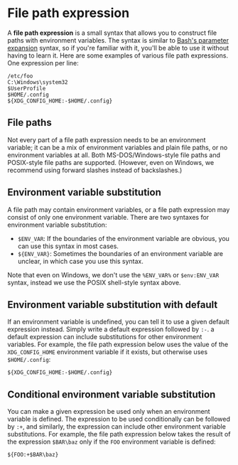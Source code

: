 File path expression
====================

A **file path expression** is a small syntax that allows you to construct
file paths with environment variables.  The syntax is similar to
[Bash's parameter expansion][1] syntax, so if you're familiar with it,
you'll be able to use it without having to learn it.
Here are some examples of various file path expressions.
One expression per line:

~~~~
/etc/foo
C:\Windows\system32
$UserProfile
$HOME/.config
${XDG_CONFIG_HOME:-$HOME/.config}
~~~~

[1]: https://www.gnu.org/software/bash/manual/html_node/Shell-Parameter-Expansion.html


File paths
----------

Not every part of a file path expression needs to be an environment variable;
it can be a mix of environment variables and plain file paths,
or no environment variables at all.  Both MS-DOS/Windows-style file paths and
POSIX-style file paths are supported.  (However, even on Windows, we recommend
using forward slashes instead of backslashes.)


Environment variable substitution
---------------------------------

A file path may contain environment variables, or a file path expression
may consist of only one environment variable.
There are two syntaxes for environment variable substitution:

 -   `$ENV_VAR`: If the boundaries of the environment variable are obvious,
     you can use this syntax in most cases.
 -   `${ENV_VAR}`: Sometimes the boundaries of an environment variable are
     unclear, in which case you use this syntax.

Note that even on Windows, we don't use the `%ENV_VAR%` or `$env:ENV_VAR`
syntax, instead we use the POSIX shell-style syntax above.


Environment variable substitution with default
----------------------------------------------

If an environment variable is undefined, you can tell it to use a given default
expression instead.  Simply write a default expression followed by `:-`.
a default expression can include substitutions for other environment variables.
For example, the file path expression below uses the value of
the `XDG_CONFIG_HOME` environment variable if it exists,
but otherwise uses `$HOME/.config`:

~~~~
${XDG_CONFIG_HOME:-$HOME/.config}
~~~~


Conditional environment variable substitution
---------------------------------------------

You can make a given expression be used only when an environment variable is
defined.  The expression to be used conditionally can be followed by `:+`,
and similarly, the expression can include other environment variable
substitutions.  For example, the file path expression below takes the result of
the expression `$BAR\baz` only if the `FOO` environment variable is defined:

~~~~
${FOO:+$BAR\baz}
~~~~
